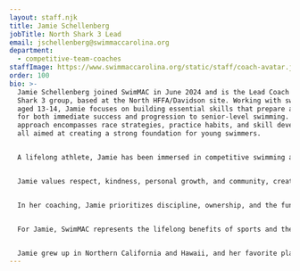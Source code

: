 ```yaml
---
layout: staff.njk
title: Jamie Schellenberg
jobTitle: North Shark 3 Lead
email: jschellenberg@swimmaccarolina.org
department:
  - competitive-team-coaches
staffImage: https://www.swimmaccarolina.org/static/staff/coach-avatar.jpg
order: 100
bio: >-
  Jamie Schellenberg joined SwimMAC in June 2024 and is the Lead Coach for the
  Shark 3 group, based at the North HFFA/Davidson site. Working with swimmers
  aged 13-14, Jamie focuses on building essential skills that prepare athletes
  for both immediate success and progression to senior-level swimming. Her
  approach encompasses race strategies, practice habits, and skill development,
  all aimed at creating a strong foundation for young swimmers.


  A lifelong athlete, Jamie has been immersed in competitive swimming and triathlons, including representing Team USA at the World Triathlon Championships in New Zealand. She holds a Bachelor's degree in Criminal Justice and a Master’s in Counseling and is a Certified Level 3 Coach through the American Swimming Coaches Association, a Certified Dryland Coach, and a licensed psychotherapist specializing in youth. These combined skills provide her with a unique approach to coaching, as she brings mental strength training and life skills into her swim practices. Before SwimMAC, Jamie coached triathlon teams in the Bay Area, served as a mental strength coach for teen groups, and volunteered with Girls on the Run, fostering confidence and resilience in young athletes.


  Jamie values respect, kindness, personal growth, and community, creating a supportive and positive atmosphere on the pool deck. Her experience as a mother of three, two of whom swim for SwimMAC, gives her a parent’s perspective on coaching, allowing her to communicate effectively with swimmers of all ages. Patience, empathy, and her background in mental health make her an impactful and motivational leader.


  In her coaching, Jamie prioritizes discipline, ownership, and the fun that comes with hard work, guiding her athletes to support each other as they develop their skills. Currently, she is expanding SwimMAC’s dryland program and incorporating mental strength training for swimmers of all ages. Looking ahead, she hopes to contribute to an open water racing program, combining her passion for open water with her expertise.


  For Jamie, SwimMAC represents the lifelong benefits of sports and the character-building aspects of swimming. Her goal is to prepare swimmers who feel confident in their abilities, supportive of one another, and open to continuous growth. Her coaching philosophy centers on the idea that swimming is as much about building character as it is about technique and competition. Her children serve as her daily inspiration, and her favorite quote, “To succeed in life, you need three things: a wishbone, a backbone, and a funny bone,” reflects her belief in resilience, ambition, and joy in all pursuits. 


  Jamie grew up in Northern California and Hawaii, and her favorite place traveled is Iceland. Passionate about creating a strong team culture, Jamie is excited to continue building a positive environment that nurtures lifelong swimmers and well-rounded individuals.
---
```

